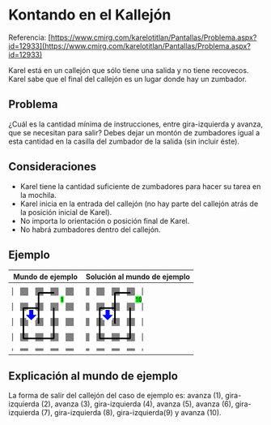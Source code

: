 # Kontando en el Kallejón
Referencia: [https://www.cmirg.com/karelotitlan/Pantallas/Problema.aspx?id=12933](https://www.cmirg.com/karelotitlan/Pantallas/Problema.aspx?id=12933)

Karel está en un callejón que sólo tiene una salida y no tiene recovecos. Karel sabe que el final del callejón es un lugar donde hay un zumbador.

## Problema

¿Cuál es la cantidad mínima de instrucciones, entre gira-izquierda y avanza, que se necesitan para salir? Debes dejar un montón de zumbadores igual a esta cantidad en la casilla del zumbador de la salida (sin incluir éste).

## Consideraciones

- Karel tiene la cantidad suficiente de zumbadores para hacer su tarea en la mochila.
- Karel inicia en la entrada del callejón (no hay parte del callejón atrás de la posición inicial de Karel).
- No importa lo orientación o posición final de Karel.
- No habrá zumbadores dentro del callejón.

## Ejemplo

 Mundo de ejemplo | Solución al mundo de ejemplo
---|---
 ![](images/img1.jpg) | ![](images/img2.jpg)

## Explicación al mundo de ejemplo

La forma de salir del callejón del caso de ejemplo es: avanza (1), gira-izquierda (2), avanza (3), gira-izquierda (4), avanza (5), avanza (6), gira-izquierda (7), gira-izquierda (8), gira-izquierda(9) y avanza (10).
